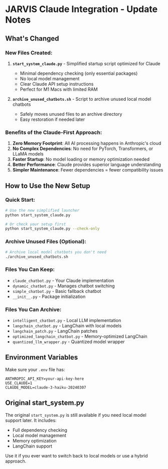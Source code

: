 # JARVIS Claude Integration - Update Notes

## What's Changed

### New Files Created:
1. **`start_system_claude.py`** - Simplified startup script optimized for Claude
   - Minimal dependency checking (only essential packages)
   - No local model management
   - Clear Claude API setup instructions
   - Perfect for M1 Macs with limited RAM

2. **`archive_unused_chatbots.sh`** - Script to archive unused local model chatbots
   - Safely moves unused files to an archive directory
   - Easy restoration if needed later

### Benefits of the Claude-First Approach:

1. **Zero Memory Footprint**: All AI processing happens in Anthropic's cloud
2. **No Complex Dependencies**: No need for PyTorch, Transformers, or LLaMA models
3. **Faster Startup**: No model loading or memory optimization needed
4. **Better Performance**: Claude provides superior language understanding
5. **Simpler Maintenance**: Fewer dependencies = fewer compatibility issues

## How to Use the New Setup

### Quick Start:
```bash
# Use the new simplified launcher
python start_system_claude.py

# Or check your setup first
python start_system_claude.py --check-only
```

### Archive Unused Files (Optional):
```bash
# Archive local model chatbots you don't need
./archive_unused_chatbots.sh
```

### Files You Can Keep:
- `claude_chatbot.py` - Your Claude implementation
- `dynamic_chatbot.py` - Manages chatbot switching
- `simple_chatbot.py` - Basic fallback chatbot
- `__init__.py` - Package initialization

### Files You Can Archive:
- `intelligent_chatbot.py` - Local LLM implementation
- `langchain_chatbot.py` - LangChain with local models
- `langchain_patch.py` - LangChain patches
- `optimized_langchain_chatbot.py` - Memory-optimized LangChain
- `quantized_llm_wrapper.py` - Quantized model wrapper

## Environment Variables

Make sure your `.env` file has:
```env
ANTHROPIC_API_KEY=your-api-key-here
USE_CLAUDE=1
CLAUDE_MODEL=claude-3-haiku-20240307
```

## Original start_system.py

The original `start_system.py` is still available if you need local model support later. It includes:
- Full dependency checking
- Local model management
- Memory optimization
- LangChain support

Use it if you ever want to switch back to local models or use a hybrid approach.